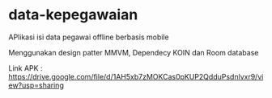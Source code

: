 # data-kepegawaian
APlikasi isi data pegawai offline berbasis mobile

Menggunakan design patter MMVM, Dependecy KOIN dan Room database

Link APK : https://drive.google.com/file/d/1AH5xb7zMOKCas0pKUP2QdduPsdnlvxr9/view?usp=sharing
